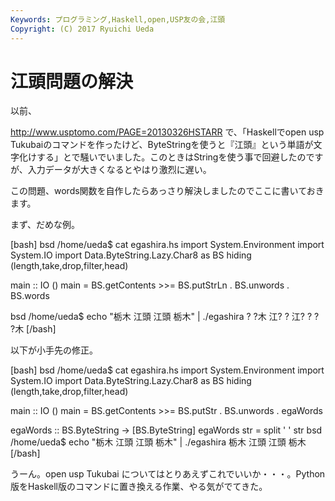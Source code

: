 ```yaml
---
Keywords: プログラミング,Haskell,open,USP友の会,江頭
Copyright: (C) 2017 Ryuichi Ueda
---
```


# <!--:ja-->江頭問題の解決<!--:-->
<!--:ja-->以前、
<a href="http://www.usptomo.com/PAGE=20130326HSTARR" target="_blank">http://www.usptomo.com/PAGE=20130326HSTARR</a>
で、「Haskellでopen usp Tukubaiのコマンドを作ったけど、ByteStringを使うと『江頭』という単語が文字化けする」とで騒いでいました。このときはStringを使う事で回避したのですが、入力データが大きくなるとやはり激烈に遅い。

この問題、words関数を自作したらあっさり解決しましたのでここに書いておきます。

まず、だめな例。

[bash]
bsd /home/ueda$ cat egashira.hs 
import System.Environment
import System.IO
import Data.ByteString.Lazy.Char8 as BS hiding (length,take,drop,filter,head)

main :: IO ()
main = BS.getContents &gt;&gt;= BS.putStrLn . BS.unwords . BS.words

bsd /home/ueda$ echo &quot;栃木 江頭 江頭 栃木&quot; | ./egashira 
? ?木 江? ? 江? ? ? ?木
[/bash]

以下が小手先の修正。

[bash]
bsd /home/ueda$ cat egashira.hs
import System.Environment
import System.IO
import Data.ByteString.Lazy.Char8 as BS hiding (length,take,drop,filter,head)

main :: IO ()
main = BS.getContents &gt;&gt;= BS.putStr . BS.unwords . egaWords

egaWords :: BS.ByteString -&gt; [BS.ByteString]
egaWords str = split ' ' str
bsd /home/ueda$ echo &quot;栃木 江頭 江頭 栃木&quot; | ./egashira 
栃木 江頭 江頭 栃木
[/bash]


うーん。open usp Tukubai についてはとりあえずこれでいいか・・・。Python版をHaskell版のコマンドに置き換える作業、やる気がでてきた。<!--:-->
